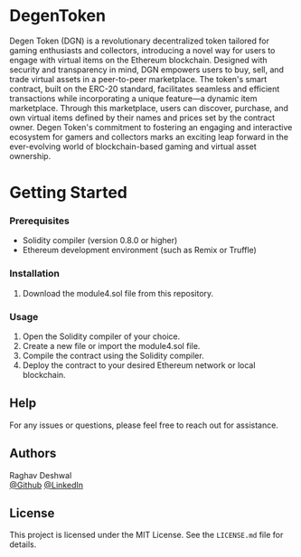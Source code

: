 # DegenToken
Degen Token (DGN) is a revolutionary decentralized token tailored for gaming enthusiasts and collectors, introducing a novel way for users to engage with virtual items on the Ethereum blockchain. Designed with security and transparency in mind, DGN empowers users to buy, sell, and trade virtual assets in a peer-to-peer marketplace. The token's smart contract, built on the ERC-20 standard, facilitates seamless and efficient transactions while incorporating a unique feature—a dynamic item marketplace. Through this marketplace, users can discover, purchase, and own virtual items defined by their names and prices set by the contract owner. Degen Token's commitment to fostering an engaging and interactive ecosystem for gamers and collectors marks an exciting leap forward in the ever-evolving world of blockchain-based gaming and virtual asset ownership.


# Getting Started

### Prerequisites

- Solidity compiler (version 0.8.0 or higher)
- Ethereum development environment (such as Remix or Truffle)

### Installation

1. Download the module4.sol file from this repository.

### Usage

1. Open the Solidity compiler of your choice.
2. Create a new file or import the module4.sol file.
3. Compile the contract using the Solidity compiler.
4. Deploy the contract to your desired Ethereum network or local blockchain.
   
## Help
For any issues or questions, please feel free to reach out for assistance.

## Authors
Raghav Deshwal
<br>[@Github](https://github.com/rdeshwal731) 
[@LinkedIn](https://www.linkedin.com/in/raghav-deshwal-08a71920b/) </br>

## License
This project is licensed under the MIT License. See the `LICENSE.md` file for details.
